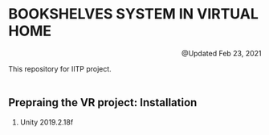# BOOKSHELVES SYSTEM IN VIRTUAL HOME
<p align="right">@Updated Feb 23, 2021</p>   

This repository for IITP project. </br></br>

## Prepraing the VR project: Installation
1. Unity 2019.2.18f
